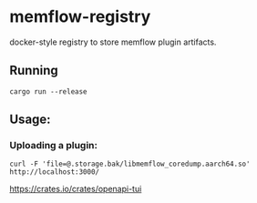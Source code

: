 # memflow-registry

docker-style registry to store memflow plugin artifacts.

## Running

```
cargo run --release
```

## Usage:

### Uploading a plugin:
```
curl -F 'file=@.storage.bak/libmemflow_coredump.aarch64.so' http://localhost:3000/
```

https://crates.io/crates/openapi-tui